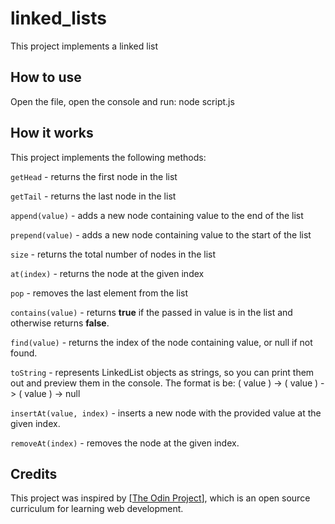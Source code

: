 # linked_lists

This project implements a linked list

## How to use

Open the file, open the console and run: node script.js

## How it works

This project implements the following methods:

`getHead` - returns the first node in the list

`getTail` - returns the last node in the list

`append(value)` - adds a new node containing value to the end of the list

`prepend(value)` - adds a new node containing value to the start of the list

`size` - returns the total number of nodes in the list

`at(index)` - returns the node at the given index

`pop` - removes the last element from the list

`contains(value)` - returns **true** if the passed in value is in the list and otherwise returns **false**.

`find(value)` - returns the index of the node containing value, or null if not found.

`toString` - represents LinkedList objects as strings, so you can print them out and preview them in the console. The format is be: ( value ) -> ( value ) -> ( value ) -> null

`insertAt(value, index)` -  inserts a new node with the provided value at the given index.

`removeAt(index)` - removes the node at the given index.

## Credits
This project was inspired by [[The Odin Project](https://www.theodinproject.com/lessons/javascript-linked-lists)], which is an open source curriculum for learning web development.
